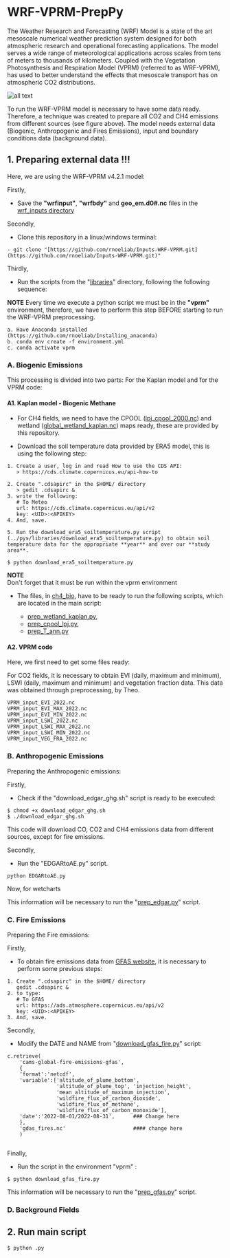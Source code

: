 # WRF-VPRM-PrepPy

The Weather Research and Forecasting (WRF) Model is a state of the art mesoscale numerical weather prediction system designed for both atmospheric research and operational forecasting applications. The model serves a wide range of meteorological applications across scales from tens of meters to thousands of kilometers. Coupled with the Vegetation Photosynthesis and Respiration Model (VPRM) (referred to as WRF-VPRM), has used to better understand the effects that mesoscale transport has on atmospheric CO2 distributions.

![all text](https://github.com/rnoeliab/Inputs-WRF-VPRM/blob/main/flowchart_vprm.png)

To run the WRF-VPRM model is necessary to have some data ready.  Therefore, a technique was created to prepare all CO2 and CH4 emissions from different sources (see figure above). The model needs external data (Biogenic, Anthropogenic and Fires Emissions), input and boundary conditions data (background data). 


## 1. Preparing external data !!!

Here, we are using the WRF-VPRM v4.2.1 model:

Firstly,

- Save the **"wrfinput"**, **"wrfbdy"** and **geo_em.d0#.nc** files in  the [wrf_inputs directory](https://github.com/rnoeliab/WRF-VPRM-Prepy/blob/main/input/wrf_inputs/)

Secondly,

- Clone this repository in a linux/windows terminal:
```
- git clone "[https://github.com/rnoeliab/Inputs-WRF-VPRM.git](https://github.com/rnoeliab/Inputs-WRF-VPRM.git)"
```

Thirdly,

- Run the scripts from the "[libraries](https://github.com/rnoeliab/Inputs-WRF-VPRM/tree/main/pys/libraries/)" directory, following the following sequence:

**NOTE**
Every time we execute a python script we must be in the **"vprm"** environment, therefore, we have to perform this step BEFORE starting to run the WRF-VPRM preprocessing.

```
a. Have Anaconda installed (https://github.com/rnoeliab/Installing_anaconda)
b. conda env create -f environment.yml
c. conda activate vprm 
```

### A. Biogenic Emissions

This processing is divided into two parts: For the Kaplan model and for the VPRM code:

#### A1. Kaplan model - Biogenic Methane

- For CH4 fields, we need to have the CPOOL ([lpj_cpool_2000.nc](https://github.com/rnoeliab/Inputs-WRF-VPRM/blob/main/input/bio_ghg/ch4_bio/lpj_cpool_2000.nc)) and wetland ([global_wetland_kaplan.nc](https://github.com/rnoeliab/Inputs-WRF-VPRM/blob/main/input/bio_ghg/ch4_bio/global_wetland_kaplan.nc)) maps ready, these are provided by this repository.

- Download the soil temperature data provided by ERA5 model, this is using the following step:

```
1. Create a user, log in and read How to use the CDS API:
   > https://cds.climate.copernicus.eu/api-how-to

2. Create ".cdsapirc" in the $HOME/ directory 
   > gedit .cdsapirc &
3. write the following:
   # To Meteo
   url: https://cds.climate.copernicus.eu/api/v2
   key: <UID>:<APIKEY>
4. And, save.

5. Run the download_era5_soiltemperature.py script (../pys/libraries/download_era5_soiltemperature.py) to obtain soil temperature data for the appropriate **year** and over our **study area**.

$ python download_era5_soiltemperature.py
```

**NOTE**  
Don't forget that it must be run within the vprm environment

- The files, in [ch4_bio](https://github.com/rnoeliab/Inputs-WRF-VPRM/tree/main/input/bio_ghg/ch4_bio/global/), have to be ready to run the following scripts, which are located in the main script:

	- [prep_wetland_kaplan.py](https://github.com/rnoeliab/Inputs-WRF-VPRM/blob/main/pys/prep_wetland_kaplan.py), 
	- [prep_cpool_lpj.py](https://github.com/rnoeliab/Inputs-WRF-VPRM/blob/main/pys/prep_cpool_lpj.py),
	- [prep_T_ann.py](https://github.com/rnoeliab/Inputs-WRF-VPRM/blob/main/pys/prep_T_ann.py)


#### A2. VPRM code

Here, we first need to get some files ready:

For CO2 fields, it is necessary to obtain EVI (daily, maximum and minimum), LSWI (daily, maximum and minimum) and vegetation fraction data. This data was obtained through preprocessing, by Theo.

```
VPRM_input_EVI_2022.nc
VPRM_input_EVI_MAX_2022.nc
VPRM_input_EVI_MIN_2022.nc
VPRM_input_LSWI_2022.nc
VPRM_input_LSWI_MAX_2022.nc
VPRM_input_LSWI_MIN_2022.nc
VPRM_input_VEG_FRA_2022.nc
```

### B. Anthropogenic Emissions
Preparing the Anthropogenic emissions: 

Firstly, 
- Check if the "download_edgar_ghg.sh" script is ready to be executed:
```
$ chmod +x download_edgar_ghg.sh
$ ./download_edgar_ghg.sh
```
This code will download CO, CO2 and CH4 emissions data from different sources, except for fire emissions. 

Secondly,
- Run the "EDGARtoAE.py" script.

```
python EDGARtoAE.py
```

Now, for wetcharts

This information will be necessary to run the "[prep_edgar.py](https://github.com/rnoeliab/Inputs-WRF-VPRM/blob/main/pys/prep_edgar.py)" script.

### C. Fire Emissions
Preparing the Fire emissions: 

Firstly,
- To obtain fire emissions data from [GFAS website](https://ads.atmosphere.copernicus.eu/cdsapp#!/dataset/cams-global-fire-emissions-gfas?tab=form), it is necessary to perform some previous steps:

```
1. Create ".cdsapirc" in the $HOME/ directory 
   gedit .cdsapirc &
2. to type:
   # To GFAS
   url: https://ads.atmosphere.copernicus.eu/api/v2
   key: <UID>:<APIKEY>
3. And, save.
```

Secondly,
- Modify the DATE and NAME from "[download_gfas_fire.py](https://github.com/rnoeliab/Inputs-WRF-VPRM/blob/main/pys/download_gfas_fire.py)" script:

```
c.retrieve(
    'cams-global-fire-emissions-gfas',
    {
    'format':'netcdf',
    'variable':['altitude_of_plume_bottom', 
                'altitude_of_plume_top', 'injection_height', 
                'mean_altitude_of_maximum_injection', 
                'wildfire_flux_of_carbon_dioxide', 
                'wildfire_flux_of_methane',
                'wildfire_flux_of_carbon_monoxide'],
    'date':'2022-08-01/2022-08-31',      ### Change here
    },
    'gdas_fires.nc'                      #### change here 
    )
    
```
Finally,

- Run the script in the environment "vprm" :

```
$ python download_gfas_fire.py
```

This information will be necessary to run the "[prep_gfas.py](https://github.com/rnoeliab/Inputs-WRF-VPRM/blob/main/pys/prep_gfas.py)" script.


### D. Background Fields


## 2. Run main script

```
$ python .py
```

